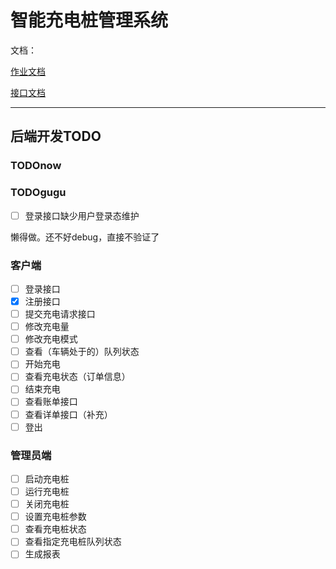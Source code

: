 # 智能充电桩管理系统

文档：

[作业文档](https://xydchcnnf8.feishu.cn/drive/folder/fldcnug1JMxcVQkgOoCPPwrz0Ch)

[接口文档](https://fsbupteducn.feishu.cn/docx/Hg3Tdv3N5oV8gxx5q8Jc6eYWn8e)

---

## 后端开发TODO

### TODOnow

### TODOgugu

- [ ] 登录接口缺少用户登录态维护

懒得做。还不好debug，直接不验证了

### 客户端
- [ ] 登录接口
- [x] 注册接口
- [ ] 提交充电请求接口
- [ ] 修改充电量
- [ ] 修改充电模式
- [ ] 查看（车辆处于的）队列状态
- [ ] 开始充电
- [ ] 查看充电状态（订单信息）
- [ ] 结束充电
- [ ] 查看账单接口
- [ ] 查看详单接口（补充）
- [ ] 登出

### 管理员端
- [ ] 启动充电桩
- [ ] 运行充电桩
- [ ] 关闭充电桩
- [ ] 设置充电桩参数
- [ ] 查看充电桩状态
- [ ] 查看指定充电桩队列状态
- [ ] 生成报表
